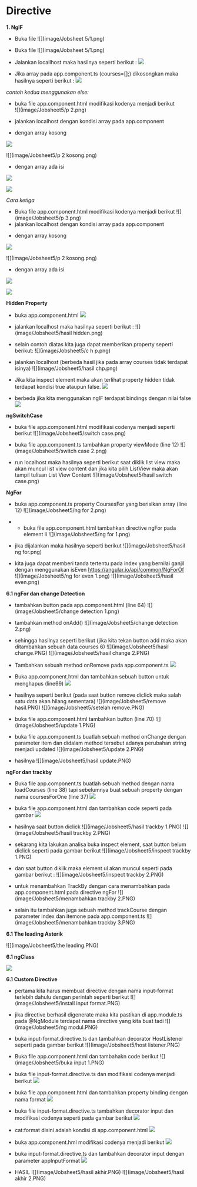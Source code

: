 # Directive

**1. NgIF**
* Buka file
![](image/Jobsheet 5/1.png)

- Buka file
![](image/Jobsheet 5/1.png)

- Jalankan locallhost maka hasilnya seperti berikut :
![](image/Jobsheet5/3.png)

- Jika array pada app.component.ts (courses=[];) dikosongkan maka hasilnya seperti berikut :
 ![](image/Jobsheet5/4.png)
 
*contoh kedua  menggunakan else:*
- buka file app.component.html modifikasi kodenya menjadi berikut  
 ![](image/Jobsheet5/p 2.png)

- jalankan localhost dengan kondisi array pada app.component 
* dengan array kosong

![](image/Jobsheet5/6.png)

![](image/Jobsheet5/p 2 kosong.png)

* dengan array ada isi

![](image/Jobsheet5/7.png)

![](image/Jobsheet5/3.png)

*Cara ketiga*

- Buka file app.component.html modifikasi kodenya menjadi berikut
![](image/Jobsheet5/p 3.png)
- jalankan localhost dengan kondisi array pada app.component

* dengan array kosong

![](image/Jobsheet5/6.png)

![](image/Jobsheet5/p 2 kosong.png)

* dengan array ada isi

![](image/Jobsheet5/7.png)

![](image/Jobsheet5/3.png)

**Hidden Property**

- buka app.component.html 
![](image/Jobsheet5/hidden.png)

- jalankan localhost maka hasilnya seperti berikut : 
![](image/Jobsheet5/hasil hidden.png)

- selain contoh diatas kita juga dapat memberikan property seperti berikut:
![](image/Jobsheet5/c h p.png)

- jalankan localhost (berbeda hasil jika pada array courses tidak terdapat isinya)
![](image/Jobsheet5/hasil chp.png)

- Jika kita inspect element maka akan terlihat property hidden tidak terdapat kondisi true ataupun false.
![](image/Jobsheet5/true.png)

- berbeda jika kita menggunakan ngIF terdapat bindings dengan nilai false 
![](image/Jobsheet5/false.png)

**ngSwitchCase**

- buka file app.component.html modifikasi codenya menjadi seperti berikut 
![](image/Jobsheet5/switch case.png)

- buka file app.component.ts tambahkan property viewMode (line 12) 
![](image/Jobsheet5/switch case 2.png)

-  run localhost maka hasilnya seperti berikut saat diklik list view maka akan muncul list view content dan jika kita pilih ListView maka akan tampil tulisan List View Content 
 ![](image/Jobsheet5/hasil switch case.png)
 
**NgFor**
- buka app.component.ts property CoursesFor yang berisikan array (line 12) 
 ![](image/Jobsheet5/ng for 2.png)

 - - buka file app.component.html tambahkan directive ngFor pada element li
 ![](image/Jobsheet5/ng for 1.png)

 - jika dijalankan maka hasilnya seperti berikut
  ![](image/Jobsheet5/hasil ng for.png)

  - kita juga dapat memberi tanda tertentu pada index yang bernilai ganjil dengan menggunakan isEven https://angular.io/api/common/NgForOf  
   ![](image/Jobsheet5/ng for even 1.png)
   ![](image/Jobsheet5/hasil even.png)

**6.1 ngFor dan change Detection**
- tambahkan button pada app.component.html (line 64) 
 ![](image/Jobsheet5/change detection 1.png)

 - tambahkan method onAdd()
  ![](image/Jobsheet5/change detection 2.png)

 - sehingga hasilnya seperti berikut (jika kita tekan button add maka akan ditambahkan sebuah data courses 6) 
    ![](image/Jobsheet5/hasil change.PNG)
    ![](image/Jobsheet5/hasil change 2.PNG)

- Tambahkan sebuah method onRemove pada app.component.ts 
![](image/Jobsheet5/8.PNG)

- Buka app.component.html dan tambahkan sebuah button untuk menghapus (line69)
![](image/Jobsheet5/remove.PNG)

- hasilnya seperti berikut (pada saat button remove diclick maka salah satu data akan hilang sementara)
![](image/Jobsheet5/remove hasil.PNG)
![](image/Jobsheet5/setelah remove.PNG)

- buka file app.component.html tambahkan button (line 70) 
![](image/Jobsheet5/update 1.PNG)

- buka file app.component.ts buatlah sebuah method onChange dengan parameter item dan didalam method tersebut adanya perubahan string menjadi updated 
![](image/Jobsheet5/update 2.PNG)

- hasilnya 
![](image/Jobsheet5/hasil update.PNG)

**ngFor dan trackby**

- Buka file app.component.ts buatlah sebuah method dengan nama loadCourses (line 38) tapi sebelumnya buat sebuah property dengan nama coursesForOne (line 37) 
![](image/Jobsheet5/trackby.PNG)

- buka file app.component.html dan tambahkan code seperti pada gambar
![](image/Jobsheet5/13.PNG)

- hasilnya saat button diclick
![](image/Jobsheet5/hasil trackby 1.PNG)
![](image/Jobsheet5/hasil trackby 2.PNG)

- sekarang kita lakukan analisa buka inspect element, saat button belum diclick seperti pada gambar berikut 
![](image/Jobsheet5/inspect trackby 1.PNG)

- dan saat button diklik maka element ul akan muncul seperti pada gambar berikut :
 ![](image/Jobsheet5/inspect trackby 2.PNG)

- untuk menambahkan TrackBy dengan cara menambahkan pada app.component.html pada directive ngFor 
![](image/Jobsheet5/menambahkan trackby 2.PNG)

- selain itu tambahkan juga sebuah method trackCourse dengan parameter index dan itemone pada app.component.ts
![](image/Jobsheet5/menambahkan trackby 3.PNG)

**6.1 The leading Asterik**

![](image/Jobsheet5/the leading.PNG)

**6.1 ngClass**

![](image/Jobsheet5/class.PNG)

**6.1 Custom Directive**
- pertama kita harus membuat directive dengan nama input-format terlebih dahulu dengan perintah seperti berikut
![](image/Jobsheet5/install input format.PNG)

- jika directive berhasil digenerate maka kita pastikan di app.module.ts pada @NgModule terdapat nama directive yang kita buat tadi 
 ![](image/Jobsheet5/ng modul.PNG)
 
 - buka input-format.directive.ts dan tambahkan decorator HostListener seperti pada gambar berikut
  ![](image/Jobsheet5/host listener.PNG)

- Buka file app.component.html dan tambahakn code berikut
  ![](image/Jobsheet5/buka input 1.PNG)

- buka file input-format.directive.ts dan modifikasi codenya menjadi berikut 
 ![](image/Jobsheet5/12.PNG)

 - buka file app.component.html dan tambahkan property binding dengan nama format 
  ![](image/Jobsheet5/15.PNG)

- buka file input-format.directive.ts tambahkan decorator input dan modifikasi codenya seperti pada gambar berikut
    ![](image/Jobsheet5/18.PNG)

- cat:format disini adalah kondisi di app.component.html 
    ![](image/Jobsheet5/20.PNG)

- buka app.component.hml modifikasi codenya menjadi berikut
 ![](image/Jobsheet5/21.PNG)

 - buka input-format.directive.ts dan tambahkan decorator input dengan parameter appInputFormat 
  ![](image/Jobsheet5/22.PNG)

  - HASIL
    ![](image/Jobsheet5/hasil akhir.PNG)
    ![](image/Jobsheet5/hasil akhir 2.PNG)

